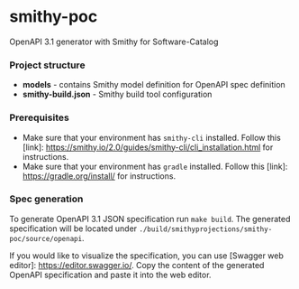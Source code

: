 # smithy-poc

OpenAPI 3.1 generator with Smithy for Software-Catalog

### Project structure

- **models** - contains Smithy model definition for OpenAPI spec definition
- **smithy-build.json** - Smithy build tool configuration

### Prerequisites

- Make sure that your environment has `smithy-cli` installed. Follow this [link]: https://smithy.io/2.0/guides/smithy-cli/cli_installation.html 
  for instructions.
- Make sure that your environment has `gradle` installed. Follow this [link]: https://gradle.org/install/ 
  for instructions.

### Spec generation

To generate OpenAPI 3.1 JSON specification run `make build`. The generated specification will be located
under `./build/smithyprojections/smithy-poc/source/openapi`.

If you would like to visualize the specification, you can use [Swagger web editor]: https://editor.swagger.io/.
Copy the content of the generated OpenAPI specification and paste it into the web editor.
